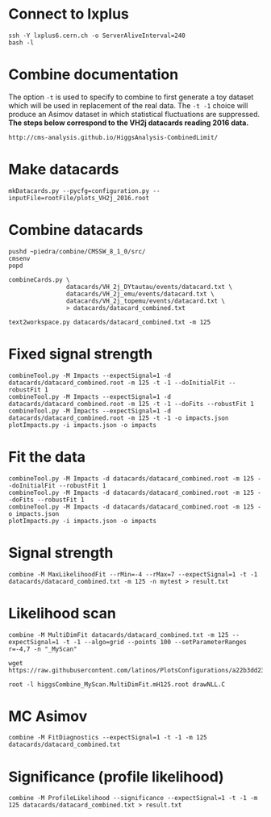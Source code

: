 # Connect to lxplus

    ssh -Y lxplus6.cern.ch -o ServerAliveInterval=240
    bash -l


# Combine documentation

The option `-t` is used to specify to combine to first generate a toy dataset which will be used in replacement of the real data. The `-t -1` choice will produce an Asimov dataset in which statistical fluctuations are suppressed. **The steps below correspond to the VH2j datacards reading 2016 data.**

    http://cms-analysis.github.io/HiggsAnalysis-CombinedLimit/


# Make datacards

    mkDatacards.py --pycfg=configuration.py --inputFile=rootFile/plots_VH2j_2016.root


# Combine datacards

    pushd ~piedra/combine/CMSSW_8_1_0/src/
    cmsenv
    popd

    combineCards.py \
                    datacards/VH_2j_DYtautau/events/datacard.txt \
                    datacards/VH_2j_emu/events/datacard.txt \
                    datacards/VH_2j_topemu/events/datacard.txt \
                    > datacards/datacard_combined.txt

    text2workspace.py datacards/datacard_combined.txt -m 125


# Fixed signal strength

    combineTool.py -M Impacts --expectSignal=1 -d datacards/datacard_combined.root -m 125 -t -1 --doInitialFit --robustFit 1
    combineTool.py -M Impacts --expectSignal=1 -d datacards/datacard_combined.root -m 125 -t -1 --doFits --robustFit 1
    combineTool.py -M Impacts --expectSignal=1 -d datacards/datacard_combined.root -m 125 -t -1 -o impacts.json
    plotImpacts.py -i impacts.json -o impacts


# Fit the data

    combineTool.py -M Impacts -d datacards/datacard_combined.root -m 125 --doInitialFit --robustFit 1
    combineTool.py -M Impacts -d datacards/datacard_combined.root -m 125 --doFits --robustFit 1
    combineTool.py -M Impacts -d datacards/datacard_combined.root -m 125 -o impacts.json
    plotImpacts.py -i impacts.json -o impacts


# Signal strength

    combine -M MaxLikelihoodFit --rMin=-4 --rMax=7 --expectSignal=1 -t -1 datacards/datacard_combined.txt -m 125 -n mytest > result.txt

# Likelihood scan

    combine -M MultiDimFit datacards/datacard_combined.txt -m 125 --expectSignal=1 -t -1 --algo=grid --points 100 --setParameterRanges r=-4,7 -n "_MyScan"

    wget https://raw.githubusercontent.com/latinos/PlotsConfigurations/a22b3dd23e0f6f7ff293ee1fbb41906ee0fbfe43/Configurations/ggH/Moriond/scripts/drawNLL.C

    root -l higgsCombine_MyScan.MultiDimFit.mH125.root drawNLL.C

# MC Asimov

    combine -M FitDiagnostics --expectSignal=1 -t -1 -m 125 datacards/datacard_combined.txt

# Significance (profile likelihood)

    combine -M ProfileLikelihood --significance --expectSignal=1 -t -1 -m 125 datacards/datacard_combined.txt > result.txt
